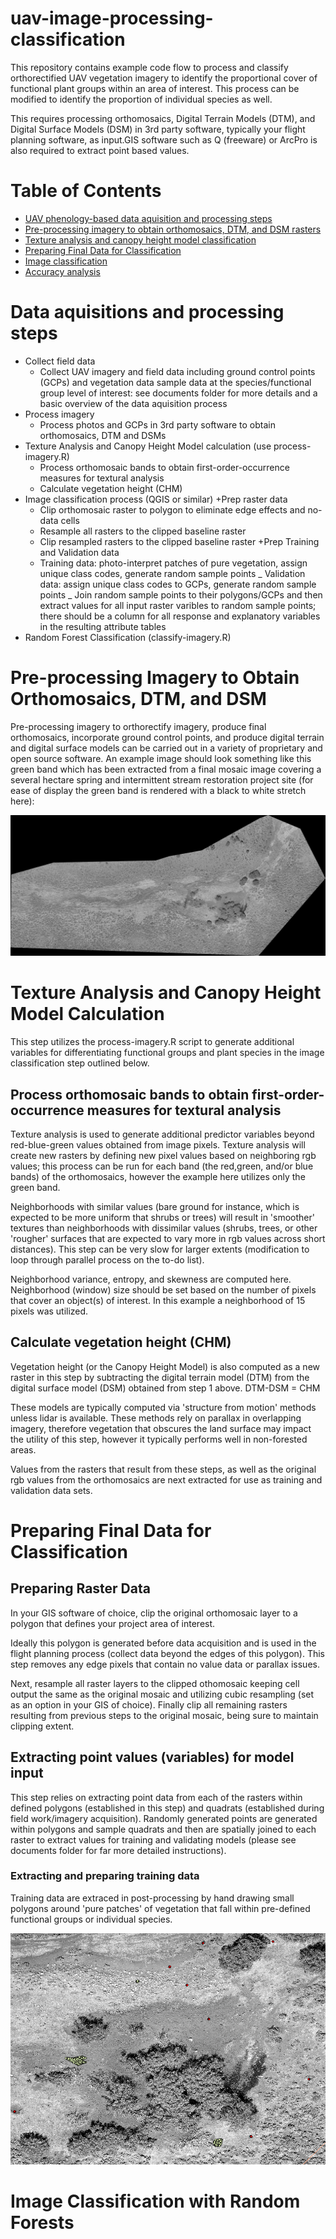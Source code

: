 # uav-image-processing-classification

This repository contains example code flow to process and classify orthorectified UAV vegetation imagery 
to identify the proportional cover of functional plant groups within an area of interest. This process can be modified to identify the proportion of individual species as well.  

This requires processing orthomosaics, Digital Terrain Models (DTM), and 
Digital Surface Models (DSM) in 3rd party software, typically your flight
planning software, as input.GIS software such as Q (freeware) or ArcPro is also required to extract point based values.  

# Table of Contents

* [UAV phenology-based data aquisition and processing steps](https://github.com/mleedavis/uav-image-processing-classification#data-aquisition-and-processing-steps) 
* [Pre-processing imagery to obtain orthomosaics, DTM, and DSM rasters](https://github.com/mleedavis/uav-image-processing-classification#pre-processing-imagery-to-obtain-orthomosaics,-DTM,-and-DSM)
* [Texture analysis and canopy height model classification](https://github.com/mleedavis/uav-image-processing-classification/tree/main#texture-analysis-and-canopy-height-model-calculation)
* [Preparing Final Data for Classification]()
* [Image classification]()
* [Accuracy analysis]()

# Data aquisitions and processing steps

* Collect field data
  + Collect UAV imagery and field data including ground control points (GCPs) and vegetation data sample data at the species/functional group level of interest: see documents folder for more details and a basic overview of the data aquisition process
* Process imagery
  + Process photos and GCPs in 3rd party software to obtain orthomosaics, DTM and DSMs
* Texture Analysis and Canopy Height Model calculation (use process-imagery.R)
  + Process orthomosaic bands to obtain first-order-occurrence measures for textural analysis
  + Calculate vegetation height (CHM)
* Image classification process (QGIS or similar)
  +Prep raster data 
    - Clip orthomosaic raster to polygon to eliminate edge effects and no-data cells
    - Resample all rasters to the clipped baseline raster
    - Clip resampled rasters to the clipped baseline raster
  +Prep Training and Validation data
    - Training data: photo-interpret patches of pure vegetation, assign unique class codes, generate random sample points
    _ Validation data: assign unique class codes to GCPs, generate random sample points
    _ Join random sample points to their polygons/GCPs and then extract values for all input raster varibles to random sample points; there should be a column for all response and explanatory variables in the resulting attribute tables
* Random Forest Classification (classify-imagery.R)
  

# Pre-processing Imagery to Obtain Orthomosaics, DTM, and DSM
Pre-processing imagery to orthorectify imagery, produce final orthomosaics, incorporate ground control points, and produce digital terrain and digital surface models can be carried out in a variety of proprietary and open source software. An example image should look something like this green band which has been extracted from a final mosaic image covering a several hectare spring and intermittent stream restoration project site (for ease of display the green band is rendered with a black to white stretch here): 


![](images/OS_GreenBand2.png)

# Texture Analysis and Canopy Height Model Calculation
This step utilizes the process-imagery.R script to generate additional variables for differentiating functional groups and plant species in the image classification step outlined below.

## Process orthomosaic bands to obtain first-order-occurrence measures for textural analysis
Texture analysis is used to generate additional predictor variables beyond red-blue-green values obtained from image pixels. Texture analysis will create new rasters by defining new pixel values based on neighboring rgb values; this process can be run for each band (the red,green, and/or blue bands) of the orthomosaics, however the example here utilizes only the green band. 

Neighborhoods with similar values (bare ground for instance, which is expected to be more uniform that shrubs or trees) will result in 'smoother' textures than neighborhoods with dissimilar values (shrubs, trees, or other 'rougher' surfaces that are expected to vary more in rgb values across short distances). This step can be very slow for larger extents  (modification to loop through parallel process on the to-do list). 

Neighborhood variance, entropy, and skewness are computed here. Neighborhood (window) size should be set based on the number of pixels that cover an object(s) of interest. In this example a neighborhood of 15 pixels was utilized.  

## Calculate vegetation height (CHM)
Vegetation height (or the Canopy Height Model) is also computed as a new raster in this step by subtracting the digital terrain model (DTM) from the digital surface model (DSM) obtained from step 1 above. 
  DTM-DSM = CHM

These models are typically computed via 'structure from motion' methods unless lidar is available. These methods rely on parallax in overlapping imagery, therefore vegetation that obscures the land surface may impact the utility of this step, however it typically performs well in non-forested areas. 

Values from the rasters that result from these steps, as well as the original rgb values from the orthomosaics are next extracted for use as training and validation data sets. 

# Preparing Final Data for Classification

## Preparing Raster Data 
In your GIS software of choice, clip the original orthomosaic layer to a polygon that defines your project area of interest.

Ideally this polygon is generated before data acquisition and is used in the flight planning process (collect data beyond the edges of this polygon). This step removes any edge pixels that contain no value data or parallax issues. 

Next, resample all raster layers to the clipped othomosaic keeping cell output the same as the original mosaic and utilizing cubic resampling (set as an option in your GIS of choice). Finally clip all remaining rasters resulting from previous steps to the original mosaic, being sure to maintain clipping extent. 


## Extracting point values (variables) for model input
This step relies on extracting point data from each of the rasters within defined polygons (established in this step) and quadrats (established during field work/imagery acquisition). Randomly generated points are generated within polygons and sample quadrats and then are spatially joined to each raster to extract values for training and validating models (please see documents folder for far more detailed instructions). 

### Extracting and preparing training data
Training data are extraced in post-processing by hand drawing small polygons around 'pure patches' of vegetation that fall within pre-defined functional groups or individual species. 

!['Randomly generated points (in a GIS) used to extract training (yellow) and validation (red) data from spatial joins to raster layers. The yellow points in the left center of this image were placed in a hand-drawn polygon that represented a pure patch of 'bare ground' for this example. See below for a detailed image of validation points. '](images/OS_trainingValidationPoints.png)



# Image Classification with Random Forests

